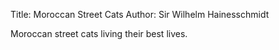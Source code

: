 Title: Moroccan Street Cats
Author: Sir Wilhelm Hainesschmidt

Moroccan street cats living their best lives.
